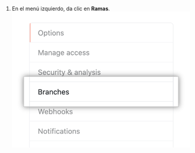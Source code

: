 1. En el menú izquierdo, da clic en **Ramas**. ![Sub-menú de opciones de repositorio](/assets/images/help/repository/repository-options-branch.png)

